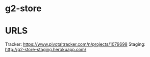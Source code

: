 g2-store
========

URLS
====
Tracker: https://www.pivotaltracker.com/n/projects/1079698
Staging: http://g2-store-staging.herokuapp.com/
  